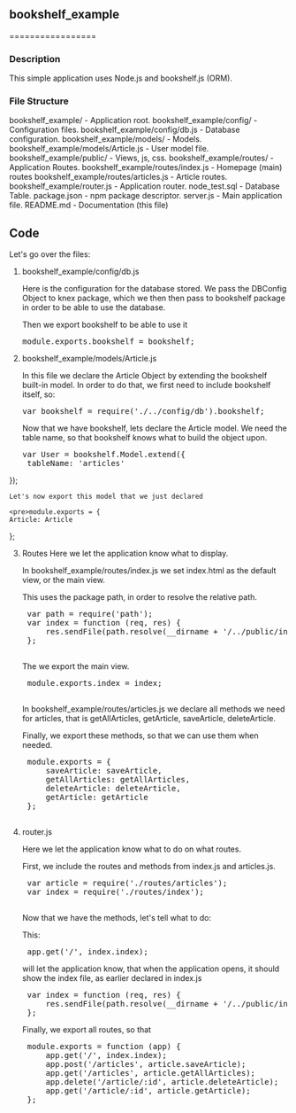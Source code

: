 ## bookshelf_example
=================
### Description
This simple application uses Node.js and bookshelf.js (ORM).

### File Structure
bookshelf_example/                 	- Application root.
bookshelf_example/config/          	- Configuration files.
bookshelf_example/config/db.js     	- Database configuration.
bookshelf_example/models/          	- Models.
bookshelf_example/models/Article.js	- User model file.
bookshelf_example/public/          	- Views, js, css. 
bookshelf_example/routes/          	- Application Routes.
bookshelf_example/routes/index.js  	- Homepage (main) routes 
bookshelf_example/routes/articles.js  	- Article routes.
bookshelf_example/router.js        	- Application router.
node_test.sql                       - Database Table.
package.json                        - npm package descriptor.
server.js                           - Main application file.
README.md                           - Documentation (this file)



## Code
Let's go over the files:

1. bookshelf_example/config/db.js

	Here is the configuration for the database stored. 
    We pass the DBConfig Object to knex package, which we then then pass to bookshelf package in order to be able to use the database.
    
    Then we export bookshelf to be able to use it
    <pre>module.exports.bookshelf = bookshelf;</pre>

2. bookshelf_example/models/Article.js

	In this file we declare the Article Object by extending the bookshelf built-in model. In order to do that, we first need to include bookshelf itself, so:
    
    <pre>var bookshelf = require('./../config/db').bookshelf;</pre>
    
    Now that we have bookshelf, lets declare the Article model. We need the table name, so that bookshelf knows what to build the object upon.
    
    <pre>var User = bookshelf.Model.extend({
    tableName: 'articles'
});</pre>

	Let's now export this model that we just declared
    
    <pre>module.exports = {
    Article: Article
};</pre>
    
   
3. Routes
	Here we let the application know what to display.
    
    In bookshelf_example/routes/index.js we set index.html as the default view, or the main view. 
    
    This uses the package path, in order to resolve the relative path.
    <pre>
    var path = require('path');
    var index = function (req, res) {
        res.sendFile(path.resolve(__dirname + '/../public/index.html'));
    };
	</pre>
	
    The we export the main view.
    <pre>
    module.exports.index = index;
    </pre>
    
	
    In bookshelf_example/routes/articles.js we declare all methods we need for articles, that is getAllArticles, getArticle, saveArticle, deleteArticle. 
    
    Finally, we export these methods, so that we can use them when needed.
    <pre>
    module.exports = {
        saveArticle: saveArticle,
        getAllArticles: getAllArticles,
        deleteArticle: deleteArticle,
        getArticle: getArticle
    };
    </pre>


4. router.js

	Here we let the application know what to do on what routes.
    
    First, we include the routes and methods from index.js and articles.js.
    
    <pre>
    var article = require('./routes/articles');
    var index = require('./routes/index');
    </pre>
    
    Now that we have the methods, let's tell what to do:
    
    This:
    <pre>
    app.get('/', index.index);</pre>
    will let the application know, that when the application opens, it should show the index file, as earlier declared in index.js
    <pre>
    var index = function (req, res) {
        res.sendFile(path.resolve(__dirname + '/../public/index.html'));
    };</pre>
    
    Finally, we export all routes, so that 
    <pre>
    module.exports = function (app) {
        app.get('/', index.index);
        app.post('/articles', article.saveArticle);
        app.get('/articles', article.getAllArticles);
        app.delete('/article/:id', article.deleteArticle);
        app.get('/article/:id', article.getArticle);
    };
    </pre>